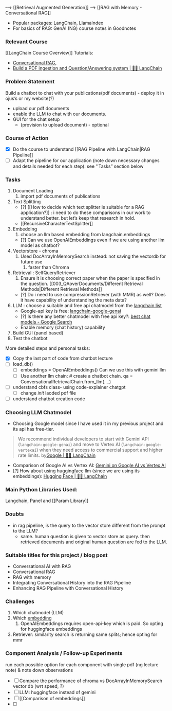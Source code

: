 –→ [[Retrieval Augmented Generation]]
—> [[RAG with Memory - Conversational RAG]]
- Popular packages: LangChain, LlamaIndex
- For basics of RAG: GenAI (NG) course notes in Goodnotes
### Relevant Course
[[LangChain Course Overview]]
Tutorials:
- [Conversational RAG](https://python.langchain.com/v0.2/docs/tutorials/qa_chat_history/),
- [Build a PDF ingestion and Question/Answering system | 🦜️🔗 LangChain](https://python.langchain.com/v0.2/docs/tutorials/pdf_qa/)

### Problem Statement
Build a chatbot to chat with your publications(pdf documents) - deploy it in ojus’s or my website(?) 
- upload our pdf documents
- enable the LLM to chat with our documents.
- GUI for the chat setup 
	- (provision to upload document) - optional

### Course of Action 
- [x]  Do the course to understand [[RAG Pipeline with LangChain|RAG Pipeline]]
- [ ] Adapt the pipeline for our application (note down necessary changes and details needed for each step): see ''Tasks” section below

### Tasks
1. Document Loading
	1. import pdf documents of publications 
2. Text Splitting
	- [?] [[How to decide which text splitter is suitable for a RAG application?]] : i need to do these comparisons in our work to understand better. but let’s keep that research in hold. 
	- [[RecursiveCharacterTextSplitter]]
3. Embedding 
	1. choose an llm based embedding from langchain.embeddings
	- [?] Can we use OpenAIEmbeddings even if we are using another llm model as chatbot?
2. Vectorstore - chroma
	1. Used DocArrayInMemorySearch instead: not saving the vectordb for future use 
		1. faster than Chroma 
3. Retrieval : SelfQueryRetriever 
	1. Ensure it is choosing correct paper when the paper is specified in the question. 
	[[003_QAoverDocuments/Different Retrieval Methods|Different Retrieval Methods]]
	- [?] Do i need to use compressionRetriever (with MMR) as well? Does it have capability of understanding the meta data?
4. LLM : choose a suitable and free api chatmodel from the [langchain list](https://python.langchain.com/v0.2/docs/integrations/chat/)
	- Google-api key is free: [langchain-google-genai](https://python.langchain.com/v0.2/api_reference/google_genai/chat_models/langchain_google_genai.chat_models.ChatGoogleGenerativeAI.html) 
	- [?] Is there any better chatmodel with free api key?:  [best chat models - Google Search](https://www.google.com/search?q=which+are+the+best+chat+models&ie=UTF-8)
	- Enable memory (chat history) capability
5.  Build GUI (panel based)
6. Test the chatbot

More detailed steps and personal tasks:
- [x] Copy the last part of code from chatbot lecture
- [ ] load_db()
	- [ ] embeddings = OpenAIEmbeddings() Can we use this with gemini llm
	- [ ] Use another llm chain: # create a chatbot chain. 
	qa = ConversationalRetrievalChain.from_llm(….)
- [ ] understand cbfs class- using code-explainer chatgpt
	- [ ] change _init_ laoded pdf file 
- [ ] understand chatbot creation code 

### Choosing LLM Chatmodel
- Choosing Google model since I have used it in my previous project and its api has free-tier.
> We recommend individual developers to start with Gemini API (`langchain-google-genai`) and move to Vertex AI (`langchain-google-vertexai`) when they need access to commercial support and higher rate limits. 
> by[Google | 🦜️🔗 LangChain](https://python.langchain.com/v0.2/docs/integrations/platforms/google/)

- Comparison of Google AI vs Vertex AI: [Gemini on Google AI vs Vertex AI ](https://cloud.google.com/vertex-ai/generative-ai/docs/migrate/migrate-google-ai) 
- [?] How about using huggingface llm (since we are using its embeddings): [Hugging Face | 🦜️🔗 LangChain](https://python.langchain.com/v0.2/docs/integrations/platforms/huggingface/)

### Main Python Libraries Used:
Langchain, Panel and [[Param Library]]


### Doubts
- in rag pipeline, is the query to the vector store different from the prompt to the LLM?
	- same. human question is given to vector store as query. then retrieved documents and original human question are fed to the LLM.


### Suitable titles for this project / blog post
- Conversational AI with RAG
- Conversational RAG
- RAG with memory
- Integrating Conversational History into the RAG Pipeline
- Enhancing RAG Pipeline with Conversational History

### Challenges
1. Which chatmodel (LLM)
2. Which [embedding](https://python.langchain.com/v0.2/docs/how_to/embed_text/)
	1. OpenAIEmbeddings requires open-api-key which is paid. So opting for huggingface embeddings
3. Retriever: similarity search is returning same splits; hence opting for mmr
### Component Analysis / Follow-up Experiments
run each possible option for each component with single pdf (ng lecture note) & note down observations
- [ ] Compare the performance of chroma vs DocArrayInMemorySearch vector db (wrt speed, ?)
- [ ] LLM: huggingface instead of gemini
- [ ] [[Comparison of embeddings]]
- [ ] 